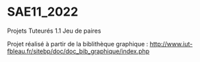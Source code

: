 # SAE11_2022

Projets Tuteurés 1.1
Jeu de paires

Projet réalisé à partir de la biblithèque graphique : http://www.iut-fbleau.fr/sitebp/doc/doc_bib_graphique/index.php
